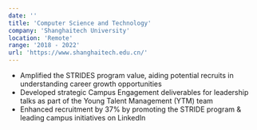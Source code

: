 ```yaml
---
date: ''
title: 'Computer Science and Technology'
company: 'Shanghaitech University'
location: 'Remote'
range: '2018 - 2022'
url: 'https://www.shanghaitech.edu.cn/'
---
```



- Amplified the STRIDES program value, aiding potential recruits in understanding career growth opportunities
- Developed strategic Campus Engagement deliverables for leadership talks as part of the Young Talent Management (YTM) team
- Enhanced recruitment by 37% by promoting the STRIDE program & leading campus initiatives on LinkedIn
